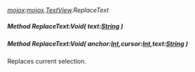_[mojox](../../modules/mojox/mojox-module.md):[mojox](../../modules/mojox/mojox-module.md).[TextView](../../modules/mojox/mojox-textview.md).ReplaceText_
##### Method ReplaceText:Void( text:[String](../../modules/wonkey/wonkey-types-string.md) )
##### Method ReplaceText:Void( anchor:[Int](../../modules/wonkey/wonkey-types-int.md),cursor:[Int](../../modules/wonkey/wonkey-types-int.md),text:[String](../../modules/wonkey/wonkey-types-string.md) )
Replaces current selection.
